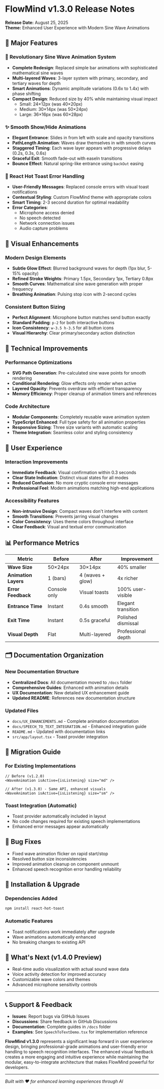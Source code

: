 # FlowMind v1.3.0 Release Notes

**Release Date:** August 25, 2025  
**Theme:** Enhanced User Experience with Modern Sine Wave Animations

## 🌟 **Major Features**

### 🌊 **Revolutionary Sine Wave Animation System**
- **Complete Redesign**: Replaced simple bar animations with sophisticated mathematical sine waves
- **Multi-layered Waves**: 3-layer system with primary, secondary, and tertiary waves for depth
- **Smart Animations**: Dynamic amplitude variations (0.6x to 1.4x) with phase shifting
- **Compact Design**: Reduced size by 40% while maintaining visual impact
  - Small: 24×12px (was 40×20px)  
  - Medium: 30×14px (was 50×24px)
  - Large: 36×16px (was 60×28px)

### ✨ **Smooth Show/Hide Animations**
- **Elegant Entrance**: Slides in from left with scale and opacity transitions
- **PathLength Animation**: Waves draw themselves in with smooth curves
- **Staggered Timing**: Each wave layer appears with progressive delays (0.2s, 0.3s, 0.6s)
- **Graceful Exit**: Smooth fade-out with easeIn transitions
- **Bounce Effect**: Natural spring-like entrance using `backOut` easing

### 🚨 **React Hot Toast Error Handling**
- **User-Friendly Messages**: Replaced console errors with visual toast notifications
- **Contextual Styling**: Custom FlowMind theme with appropriate colors
- **Smart Timing**: 2-3 second duration for optimal readability
- **Error Categories**:
  - Microphone access denied
  - No speech detected  
  - Network connection issues
  - Audio capture problems

## 🎨 **Visual Enhancements**

### **Modern Design Elements**
- **Subtle Glow Effect**: Blurred background waves for depth (1px blur, 5-15% opacity)
- **Refined Stroke Weights**: Primary 1.5px, Secondary 1px, Tertiary 0.8px
- **Smooth Curves**: Mathematical sine wave generation with proper frequency
- **Breathing Animation**: Pulsing stop icon with 2-second cycles

### **Consistent Button Sizing**
- **Perfect Alignment**: Microphone button matches send button exactly
- **Standard Padding**: `p-2` for both interactive buttons
- **Icon Consistency**: `w-3.5 h-3.5` for all button icons
- **Visual Hierarchy**: Clear primary/secondary action distinction

## 🔧 **Technical Improvements**

### **Performance Optimizations**
- **SVG Path Generation**: Pre-calculated sine wave points for smooth rendering
- **Conditional Rendering**: Glow effects only render when active
- **Layered Opacity**: Prevents overdraw with efficient transparency
- **Memory Efficiency**: Proper cleanup of animation timers and references

### **Code Architecture**
- **Modular Components**: Completely reusable wave animation system
- **TypeScript Enhanced**: Full type safety for all animation properties
- **Responsive Sizing**: Three size variants with automatic scaling
- **Theme Integration**: Seamless color and styling consistency

## 📱 **User Experience**

### **Interaction Improvements**
- **Immediate Feedback**: Visual confirmation within 0.3 seconds
- **Clear State Indication**: Distinct visual states for all modes
- **Reduced Confusion**: No more cryptic console error messages
- **Professional Feel**: Modern animations matching high-end applications

### **Accessibility Features**
- **Non-intrusive Design**: Compact waves don't interfere with content
- **Smooth Transitions**: Prevents jarring visual changes
- **Color Consistency**: Uses theme colors throughout interface
- **Clear Feedback**: Visual and textual error communication

## 📊 **Performance Metrics**

| Metric | Before | After | Improvement |
|--------|--------|-------|-------------|
| **Wave Size** | 50×24px | 30×14px | 40% smaller |
| **Animation Layers** | 1 (bars) | 4 (waves + glow) | 4x richer |
| **Error Feedback** | Console only | Visual toasts | 100% user-visible |
| **Entrance Time** | Instant | 0.4s smooth | Elegant transition |
| **Exit Time** | Instant | 0.5s graceful | Polished dismissal |
| **Visual Depth** | Flat | Multi-layered | Professional depth |

## 🗂️ **Documentation Organization**

### **New Documentation Structure**
- **Centralized Docs**: All documentation moved to `/docs` folder
- **Comprehensive Guides**: Enhanced with animation details
- **UX Documentation**: New detailed UX enhancement guide
- **Updated README**: References new documentation structure

### **Updated Files**
- `docs/UX_ENHANCEMENTS.md` - Complete animation documentation
- `docs/SPEECH_TO_TEXT_INTEGRATION.md` - Enhanced integration guide
- `README.md` - Updated with documentation links
- `src/app/layout.tsx` - Toast provider integration

## 🔄 **Migration Guide**

### **For Existing Implementations**
```tsx
// Before (v1.2.0)
<WaveAnimation isActive={isListening} size="md" />

// After (v1.3.0) - Same API, enhanced visuals
<WaveAnimation isActive={isListening} size="sm" />
```

### **Toast Integration (Automatic)**
- Toast provider automatically included in layout
- No code changes required for existing speech implementations
- Enhanced error messages appear automatically

## 🐛 **Bug Fixes**
- Fixed wave animation flicker on rapid start/stop
- Resolved button size inconsistencies 
- Improved animation cleanup on component unmount
- Enhanced speech recognition error handling reliability

## 🚀 **Installation & Upgrade**

### **Dependencies Added**
```bash
npm install react-hot-toast
```

### **Automatic Features**
- Toast notifications work immediately after upgrade
- Wave animations automatically enhanced
- No breaking changes to existing API

## 🔮 **What's Next (v1.4.0 Preview)**
- Real-time audio visualization with actual sound wave data
- Voice activity detection for improved accuracy
- Customizable wave colors and themes
- Advanced microphone sensitivity controls

---

## 📞 **Support & Feedback**

- **Issues**: Report bugs via GitHub Issues
- **Discussions**: Share feedback in GitHub Discussions
- **Documentation**: Complete guides in `/docs` folder
- **Examples**: See `SpeechToTextDemo.tsx` for implementation reference

**FlowMind v1.3.0** represents a significant leap forward in user experience design, bringing professional-grade animations and user-friendly error handling to speech recognition interfaces. The enhanced visual feedback creates a more engaging and intuitive experience while maintaining the modular, easy-to-integrate architecture that makes FlowMind powerful for developers.

---

*Built with ❤️ for enhanced learning experiences through AI*
